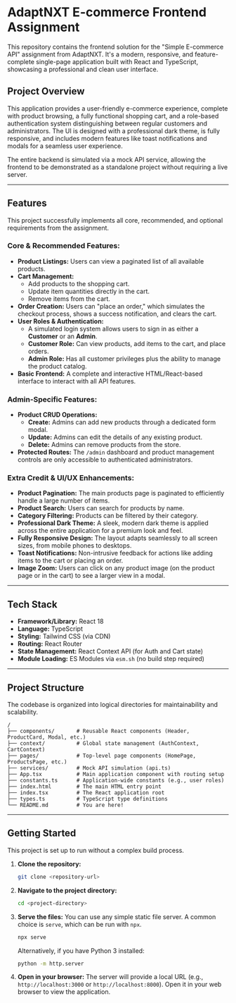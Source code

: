
# AdaptNXT E-commerce Frontend Assignment

This repository contains the frontend solution for the "Simple E-commerce API" assignment from AdaptNXT. It's a modern, responsive, and feature-complete single-page application built with React and TypeScript, showcasing a professional and clean user interface.

## Project Overview

This application provides a user-friendly e-commerce experience, complete with product browsing, a fully functional shopping cart, and a role-based authentication system distinguishing between regular customers and administrators. The UI is designed with a professional dark theme, is fully responsive, and includes modern features like toast notifications and modals for a seamless user experience.

The entire backend is simulated via a mock API service, allowing the frontend to be demonstrated as a standalone project without requiring a live server.

---

## Features

This project successfully implements all core, recommended, and optional requirements from the assignment.

### Core & Recommended Features:
-   **Product Listings:** Users can view a paginated list of all available products.
-   **Cart Management:**
    -   Add products to the shopping cart.
    -   Update item quantities directly in the cart.
    -   Remove items from the cart.
-   **Order Creation:** Users can "place an order," which simulates the checkout process, shows a success notification, and clears the cart.
-   **User Roles & Authentication:**
    -   A simulated login system allows users to sign in as either a **Customer** or an **Admin**.
    -   **Customer Role:** Can view products, add items to the cart, and place orders.
    -   **Admin Role:** Has all customer privileges plus the ability to manage the product catalog.
-   **Basic Frontend:** A complete and interactive HTML/React-based interface to interact with all API features.

### Admin-Specific Features:
-   **Product CRUD Operations:**
    -   **Create:** Admins can add new products through a dedicated form modal.
    -   **Update:** Admins can edit the details of any existing product.
    -   **Delete:** Admins can remove products from the store.
-   **Protected Routes:** The `/admin` dashboard and product management controls are only accessible to authenticated administrators.

### Extra Credit & UI/UX Enhancements:
-   **Product Pagination:** The main products page is paginated to efficiently handle a large number of items.
-   **Product Search:** Users can search for products by name.
-   **Category Filtering:** Products can be filtered by their category.
-   **Professional Dark Theme:** A sleek, modern dark theme is applied across the entire application for a premium look and feel.
-   **Fully Responsive Design:** The layout adapts seamlessly to all screen sizes, from mobile phones to desktops.
-   **Toast Notifications:** Non-intrusive feedback for actions like adding items to the cart or placing an order.
-   **Image Zoom:** Users can click on any product image (on the product page or in the cart) to see a larger view in a modal.

---

## Tech Stack

-   **Framework/Library:** React 18
-   **Language:** TypeScript
-   **Styling:** Tailwind CSS (via CDN)
-   **Routing:** React Router
-   **State Management:** React Context API (for Auth and Cart state)
-   **Module Loading:** ES Modules via `esm.sh` (no build step required)

---

## Project Structure

The codebase is organized into logical directories for maintainability and scalability.

```
/
├── components/       # Reusable React components (Header, ProductCard, Modal, etc.)
├── context/          # Global state management (AuthContext, CartContext)
├── pages/            # Top-level page components (HomePage, ProductsPage, etc.)
├── services/         # Mock API simulation (api.ts)
├── App.tsx           # Main application component with routing setup
├── constants.ts      # Application-wide constants (e.g., user roles)
├── index.html        # The main HTML entry point
├── index.tsx         # The React application root
├── types.ts          # TypeScript type definitions
└── README.md         # You are here!
```

---

## Getting Started

This project is set up to run without a complex build process.

1.  **Clone the repository:**
    ```bash
    git clone <repository-url>
    ```

2.  **Navigate to the project directory:**
    ```bash
    cd <project-directory>
    ```

3.  **Serve the files:**
    You can use any simple static file server. A common choice is `serve`, which can be run with `npx`.

    ```bash
    npx serve
    ```
    
    Alternatively, if you have Python 3 installed:
    ```bash
    python -m http.server
    ```

4.  **Open in your browser:**
    The server will provide a local URL (e.g., `http://localhost:3000` or `http://localhost:8000`). Open it in your web browser to view the application.
